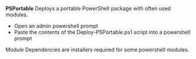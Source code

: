 **PSPortable**
Deploys a portable PowerShell package with often used modules.

* Open an admin powershell prompt
* Paste the contents of the Deploy-PSPortable.ps1 script into a powershell prompt

Module Dependencies are installers required for some powershell modules.
